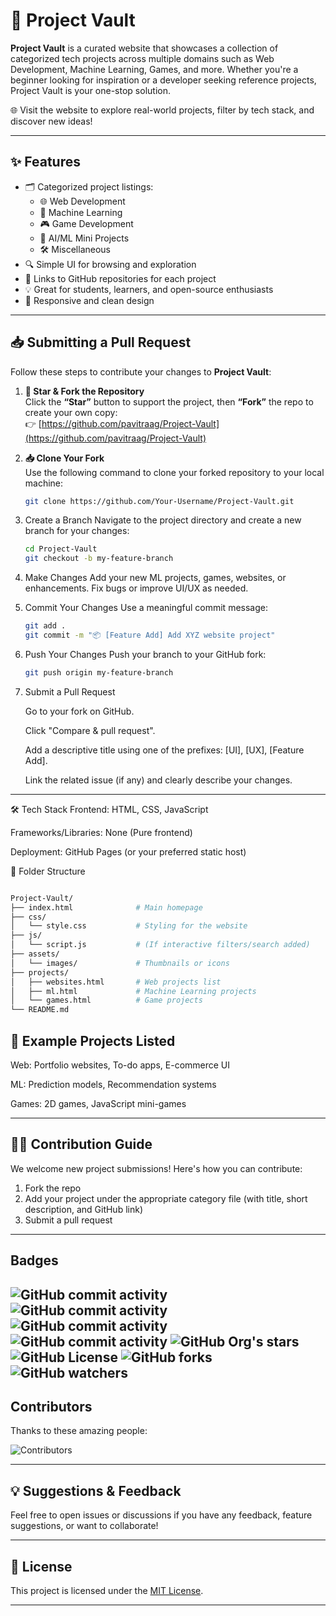 # 🔐 Project Vault

**Project Vault** is a curated website that showcases a collection of categorized tech projects across multiple domains such as Web Development, Machine Learning, Games, and more. Whether you're a beginner looking for inspiration or a developer seeking reference projects, Project Vault is your one-stop solution.

🌐 Visit the website to explore real-world projects, filter by tech stack, and discover new ideas!

---

## ✨ Features

- 🗂️ Categorized project listings:
  - 🌐 Web Development
  - 🤖 Machine Learning
  - 🎮 Game Development
  - 🧠 AI/ML Mini Projects
  - 🛠️ Miscellaneous
- 🔍 Simple UI for browsing and exploration
- 📎 Links to GitHub repositories for each project
- 💡 Great for students, learners, and open-source enthusiasts
- 📱 Responsive and clean design

---

## 📥 Submitting a Pull Request

Follow these steps to contribute your changes to **Project Vault**:

1. **🌟 Star & Fork the Repository**  
   Click the **“Star”** button to support the project, then **“Fork”** the repo to create your own copy:  
   👉 [https://github.com/pavitraag/Project-Vault](https://github.com/pavitraag/Project-Vault)

2. **📥 Clone Your Fork**  
   Use the following command to clone your forked repository to your local machine:
   ```bash
   git clone https://github.com/Your-Username/Project-Vault.git
   ```
 3. Create a Branch
    Navigate to the project directory and create a new branch for your changes:

    ```bash
    cd Project-Vault
    git checkout -b my-feature-branch
    ```

 4. Make Changes
    Add your new ML projects, games, websites, or enhancements. Fix bugs or improve UI/UX as needed.

 5. Commit Your Changes
    Use a meaningful commit message:

    ```bash
    git add .
    git commit -m "📦 [Feature Add] Add XYZ website project"
    ```

 6. Push Your Changes
    Push your branch to your GitHub fork:

    ```bash
    git push origin my-feature-branch
    ```
 7. Submit a Pull Request

    Go to your fork on GitHub.
    
    Click "Compare & pull request".

    Add a descriptive title using one of the prefixes: [UI], [UX], [Feature Add].

    Link the related issue (if any) and clearly describe your changes.

---

🛠️ Tech Stack
Frontend: HTML, CSS, JavaScript

Frameworks/Libraries: None (Pure frontend)

Deployment: GitHub Pages (or your preferred static host)

📂 Folder Structure
```bash

Project-Vault/
├── index.html              # Main homepage
├── css/
│   └── style.css           # Styling for the website
├── js/
│   └── script.js           # (If interactive filters/search added)
├── assets/
│   └── images/             # Thumbnails or icons
├── projects/
│   ├── websites.html       # Web projects list
│   ├── ml.html             # Machine Learning projects
│   └── games.html          # Game projects
└── README.md
```

## 📌 Example Projects Listed
Web: Portfolio websites, To-do apps, E-commerce UI

ML: Prediction models, Recommendation systems

Games: 2D games, JavaScript mini-games

---

## 🧑‍💻 Contribution Guide
We welcome new project submissions! Here's how you can contribute:

1. Fork the repo
2. Add your project under the appropriate category file (with title, short description, and GitHub link)
3. Submit a pull request

---
## Badges

![GitHub commit activity](https://img.shields.io/github/commit-activity/t/pavitraag/Project-Vault) ![GitHub commit activity](https://img.shields.io/github/commit-activity/w/pavitraag/Project-Vault) ![GitHub commit activity](https://img.shields.io/github/commit-activity/m/pavitraag/Project-Vault) ![GitHub commit activity](https://img.shields.io/github/commit-activity/y/pavitraag/Project-Vault) ![GitHub Org's stars](https://img.shields.io/github/stars/pavitraag%2FProject-Vault) ![GitHub License](https://img.shields.io/github/license/pavitraag/Project-Vault) ![GitHub forks](https://img.shields.io/github/forks/pavitraag/Project-Vault) ![GitHub watchers](https://img.shields.io/github/watchers/pavitraag/Project-Vault) 
---

## Contributors

Thanks to these amazing people:

![Contributors](https://contrib.rocks/image?repo=pavitraag/Project-Vault)

---

## 💡 Suggestions & Feedback
Feel free to open issues or discussions if you have any feedback, feature suggestions, or want to collaborate!

---

## 📄 License

This project is licensed under the [MIT License](LICENSE).

---


